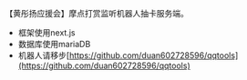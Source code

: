 【黄彤扬应援会】摩点打赏监听机器人抽卡服务端。

* 框架使用next.js
* 数据库使用mariaDB
* 机器人请移步[https://github.com/duan602728596/qqtools](https://github.com/duan602728596/qqtools)